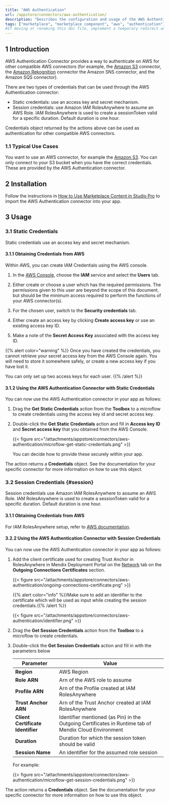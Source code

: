```yaml
---
title: "AWS Authentication"
url: /appstore/connectors/aws-authentication/
description: "Describes the configuration and usage of the AWS Authentication connector from the Mendix Marketplace. This is required to authenticate AWS connectors such as the Amazon S3 connector"
tags: ["marketplace", "marketplace component", "aws", "authentication"]
#If moving or renaming this doc file, implement a temporary redirect and let the respective team know they should update the URL in the product. See Mapping to Products for more details. 
---
```


## 1 Introduction

AWS Authentication Connector provides a way to authenticate on AWS for other compatible AWS connectors (for example, the [Amazon S3](/appstore/connectors/aws-s3-connector/) connector, the [Amazon Rekognition](new-url) connector the Amazon SNS connector, and the Amazon SQS connector).

There are two types of credentials that can be used through the AWS Authentication connector:

- Static credentials: use an access key and secret mechanism.
- Session credentials: use Amazon IAM RolesAnywhere to assume an AWS Role.  IAM RolesAnywhere is used to create a sessionToken valid for a specific duration. Default duration is one hour.

Credentials object returned by the actions above can be used as authentication for other compatible AWS connectors.

### 1.1 Typical Use Cases

You want to use an AWS connector, for example the [Amazon S3](/appstore/connectors/aws-s3-connector/). You can only connect to your S3 bucket when you have the correct credentials. These are provided by the AWS Authentication connector.

## 2 Installation

Follow the instructions in [How to Use Marketplace Content in Studio Pro](/appstore/general/app-store-content/) to import the AWS Authentication connector into your app.

## 3 Usage

### 3.1 Static Credentials

Static credentials use an access key and secret mechanism.

#### 3.1.1 Obtaining Credentials from AWS

Within AWS, you can create IAM Credentials using the AWS console.

1. In the [AWS Console](https://console.aws.amazon.com/console/home), choose the **IAM** service and select the **Users** tab.

2. Either create or choose a user which has the required permissions. The permissions given to this user are beyond the scope of this document, but should be the minimum access required to perform the functions of your AWS connector(s).

3. For the chosen user, switch to the **Security credentials** tab.

4. Either create an access key by clicking **Create access key** or use an existing access key ID.

5. Make a note of the **Secret Access Key** associated with the access key ID.


{{% alert color="warning" %}}
Once you have created the credentials, you cannot retrieve your secret access key from the AWS Console again. You will need to store it somewhere safely, or create a new access key if you have lost it.

You can only set up two access keys for each user.
{{% /alert %}}

#### 3.1.2 Using the AWS Authentication Connector with Static Credentials

You can now use the AWS Authentication connector in your app as follows:

1. Drag the **Get Static Credentials** action from the **Toolbox** to a microflow to create credentials using the access key id and secret access key.
2.  Double-click the **Get Static Credentials** action and fill in **Access key ID** and **Secret access key** that you obtained from the AWS Console.

    {{< figure src="/attachments/appstore/connectors/aws-authentication/microflow-get-static-credentials.png" >}}

    You can decide how to provide these securely within your app.

The action returns a **Credentials** object. See the documentation for your specific connector for more information on how to use this object.

### 3.2 Session Credentials {#session}

Session credentials use Amazon IAM RolesAnywhere to assume an AWS Role.  IAM RolesAnywhere is used to create a sessionToken valid for a specific duration. Default duration is one hour.

#### 3.1.1 Obtaining Credentials from AWS

For IAM RolesAnywhere setup, refer to [AWS documentation](https://docs.aws.amazon.com/rolesanywhere/latest/userguide/introduction.html).

#### 3.2.2 Using the AWS Authentication Connector with Session Credentials

You can now use the AWS Authentication connector in your app as follows:

1. Add the client certificate used for creating Trust Anchor in RolesAnywhere in Mendix Deployment Portal on the [Network](/developerportal/deploy/environments-details/#network-tab) tab on the **Outgoing Connections Certificates** section.

    {{< figure src="/attachments/appstore/connectors/aws-authentication/ongoing-connections-certificate.png" >}}

    {{% alert color="info" %}}Make sure to add an identifier to the certificate which will be used as input while creating the session credentials.{{% /alert %}}

    {{< figure src="/attachments/appstore/connectors/aws-authentication/identifier.png" >}}

2. Drag the **Get Session Credentials** action from the **Toolbox** to a microflow to create credentials.

3. Double-click the **Get Session Credentials** action and fill in with the parameters below

    | Parameter                         | Value                                                        |
    | --------------------------------- | ------------------------------------------------------------ |
    | **Region**                        | AWS Region                                                   |
    | **Role ARN**                      | Arn of the AWS role to assume                                |
    | **Profile ARN**                   | Arn of the Profile created at IAM RolesAnywhere              |
    | **Trust Anchor ARN**              | Arn of the Trust Anchor created at IAM RolesAnywhere         |
    | **Client Certificate Identifier** | Identifier mentioned (as Pin) in the Outgoing Certificates in Runtime tab of Mendix Cloud Environment |
    | **Duration**                      | Duration for which the session token should be valid         |
    | **Session Name**                  | An identifier for the assumed role session                   |

    For example:

    {{< figure src="/attachments/appstore/connectors/aws-authentication/microflow-get-session-credentials.png" >}}

The action returns a **Credentials** object. See the documentation for your specific connector for more information on how to use this object.
